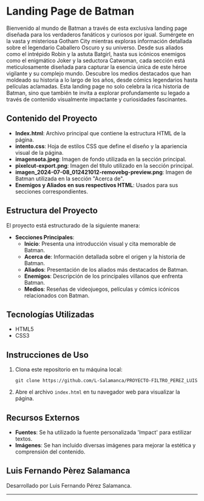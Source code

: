 
# Landing Page de Batman

Bienvenido al mundo de Batman a través de esta exclusiva landing page diseñada para los verdaderos fanáticos y curiosos por igual. Sumérgete en la vasta y misteriosa Gotham City mientras exploras información detallada sobre el legendario Caballero Oscuro y su universo. Desde sus aliados como el intrépido Robin y la astuta Batgirl, hasta sus icónicos enemigos como el enigmático Joker y la seductora Catwoman, cada sección está meticulosamente diseñada para capturar la esencia única de este héroe vigilante y su complejo mundo. Descubre los medios destacados que han moldeado su historia a lo largo de los años, desde cómics legendarios hasta películas aclamadas. Esta landing page no solo celebra la rica historia de Batman, sino que también te invita a explorar profundamente su legado a través de contenido visualmente impactante y curiosidades fascinantes. 
## Contenido del Proyecto

- **Index.html**: Archivo principal que contiene la estructura HTML de la página.
- **intento.css**: Hoja de estilos CSS que define el diseño y la apariencia visual de la página.
- **imagensota.jpeg**: Imagen de fondo utilizada en la sección principal.
- **pixelcut-export.png**: Imagen del título utilizado en la sección principal.
- **imagen_2024-07-08_012421012-removebg-preview.png**: Imagen de Batman utilizada en la sección "Acerca de".
- **Enemigos y Aliados en sus respectivos HTML**: Usados para sus secciones correspondientes.

## Estructura del Proyecto

El proyecto está estructurado de la siguiente manera:

- **Secciones Principales**:
  - **Inicio**: Presenta una introducción visual y cita memorable de Batman.
  - **Acerca de**: Información detallada sobre el origen y la historia de Batman.
  - **Aliados**: Presentación de los aliados más destacados de Batman.
  - **Enemigos**: Descripción de los principales villanos que enfrenta Batman.
  - **Medios**: Reseñas de videojuegos, películas y cómics icónicos relacionados con Batman.

## Tecnologías Utilizadas

- HTML5
- CSS3

## Instrucciones de Uso

1. Clona este repositorio en tu máquina local:
   ```
   git clone https://github.com/L-Salamanca/PROYECTO-FILTRO_PEREZ_LUIS
   ```
2. Abre el archivo `index.html` en tu navegador web para visualizar la página.

## Recursos Externos

- **Fuentes**: Se ha utilizado la fuente personalizada 'Impact' para estilizar textos.
- **Imágenes**: Se han incluido diversas imágenes para mejorar la estética y comprensión del contenido.


## Luis Fernando Pèrez Salamanca

Desarrollado por Luis Fernando Pérez Salamanca.

---


